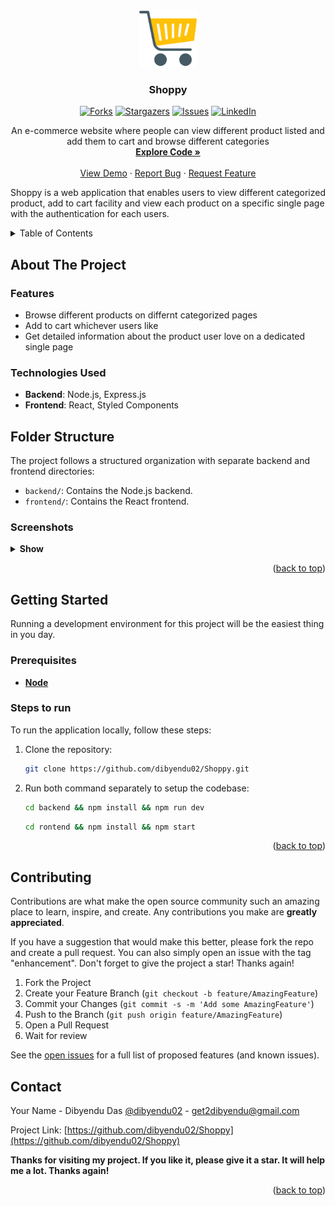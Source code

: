 <a name="readme-top"></a>

<!-- PROJECT LOGO -->
<br />
<div align="center">

  <a href="https://github.com/dibyendu02/Shoppy">
    <img src="./Frontend/public/carts.png" alt="Logo" width="92" height="92">
  </a>

<h3 align="center">Shoppy</h3>

[![Forks][forks-shield]][forks-url]
[![Stargazers][stars-shield]][stars-url]
[![Issues][issues-shield]][issues-url]
[![LinkedIn][linkedin-shield]][linkedin-url]

<p align="center">
   An e-commerce website where people can view different product listed and add them to cart and browse different categories

   <br />
   <a href="https://github.com/dibyendu02/Shoppy"><strong>Explore Code »</strong></a>
   <br />
   <br />
   <a href="https://shoppyonline.vercel.app/" target="_blank" rel="noopener noreferrer" >View Demo</a>
   ·
   <a href="https://github.com/dibyendu02/Shoppy/issues">Report Bug</a>
   ·
   <a href="https://github.com/dibyendu02/Shoppy/
issues">Request Feature</a>
 </p>
</div>

Shoppy is a web application that enables users to view different categorized product, add to cart facility and view each product on a specific single page with the authentication for each users.

<!-- TABLE OF CONTENTS -->
<details>
  <summary>Table of Contents</summary>
  <ol>
    <li>
      <a href="#about-the-project">About The Project</a>
      <ul>
        <li><a href="#features">Feautures</a></li>
      </ul>
      <ul>
        <li><a href="#technologies-i-used">Technologies I Used</a></li>
      </ul>
      <ul>
        <li><a href="#folder-structure">Folder Structure</a></li>
      </ul>
      <ul>
        <li><a href="#screenshots">Screenshots</a></li>
      </ul>
    </li>
    <li>
      <a href="#getting-started">Getting Started</a>
      <ul>
        <li><a href="#prerequisites">Prerequisites</a></li>
        <li><a href="#steps-to-run">Steps to run</a></li>
      </ul>
    </li>
    <li><a href="#contributing">Contributing</a></li>
    <li><a href="#contact">Contact</a></li>
  </ol>
</details>

<!-- ABOUT THE PROJECT -->

## About The Project

### Features

- Browse different products on differnt categorized pages
- Add to cart whichever users like
- Get detailed information about the product user love on a dedicated single page

### Technologies Used

- **Backend**: Node.js, Express.js
- **Frontend**: React, Styled Components

## Folder Structure

The project follows a structured organization with separate backend and frontend directories:

- `backend/`: Contains the Node.js backend.
- `frontend/`: Contains the React frontend.


### Screenshots

<details>
   <summary><strong>Show</strong> </summary>



![Desktop View](screenshots/shoppy1.png )
![Desktop View](screenshots/shoppy2.png )
![Desktop View](screenshots/shoppy3.png )

</details>

<p align="right">(<a href="#readme-top">back to top</a>)</p>

<!-- GETTING STARTED -->

## Getting Started

Running a development environment for this project will be the easiest thing in you day.

### Prerequisites

- [**Node**](https://nodejs.org/en/)

### Steps to run

To run the application locally, follow these steps:

1. Clone the repository:

   ```bash
   git clone https://github.com/dibyendu02/Shoppy.git
   ```

2. Run both command separately to setup the codebase:

   ```bash
   cd backend && npm install && npm run dev
   ```

   ```bash
   cd rontend && npm install && npm start
   ```

<!-- - or Use Docker Compose

  ```bash
  docker compose up
  ```

- or Run the following command to start using `concurrently`

  ```zsh
  chmod +x quickStart.sh
  /.quickStart.sh
  ```

<br />

> If any issue occured ... -->

<p align="right">(<a href="#readme-top">back to top</a>)</p>

<!-- CONTRIBUTING -->

## Contributing

Contributions are what make the open source community such an amazing place to learn, inspire, and create. Any contributions you make are **greatly appreciated**.

If you have a suggestion that would make this better, please fork the repo and create a pull request. You can also simply open an issue with the tag "enhancement".
Don't forget to give the project a star! Thanks again!

1. Fork the Project
2. Create your Feature Branch (`git checkout -b feature/AmazingFeature`)
3. Commit your Changes (`git commit -s -m 'Add some AmazingFeature'`)
4. Push to the Branch (`git push origin feature/AmazingFeature`)
5. Open a Pull Request
6. Wait for review

See the [open issues](https://github.com/dibyendu02/Shoppy/issues) for a full list of proposed features (and known issues).

<!-- CONTACT -->

## Contact

Your Name - Dibyendu Das [@dibyendu02](https://twitter.com/dasdibyenduu) - [get2dibyendu@gmail.com](mailto:get2dibyendu@gmail.com)

Project Link: [https://github.com/dibyendu02/Shoppy](https://github.com/dibyendu02/Shoppy)

**Thanks for visiting my project. If you like it, please give it a star. It will help me a lot. Thanks again!**

<p align="right">(<a href="#readme-top">back to top</a>)</p>

<!-- MARKDOWN LINKS & IMAGES -->
<!-- https://www.markdownguide.org/basic-syntax/#reference-style-links -->

[forks-shield]: https://img.shields.io/github/forks/dibyendu02/Shoppy?style=for-the-badge
[forks-url]: https://github.com/dibyendu02/Shoppy/fork
[stars-shield]: https://img.shields.io/github/stars/dibyendu02/Keeper?style=for-the-badge
[stars-url]: https://github.com/dibyendu02/Shoppy/stargazers
[issues-shield]: https://img.shields.io/github/issues/dibyendu02/Shoppy?style=for-the-badge
[issues-url]: https://github.com/dibyendu02/Shoppy/issues
[linkedin-shield]: https://img.shields.io/badge/-LinkedIn-black.svg?style=for-the-badge&logo=linkedin&colorB=555
[linkedin-url]: https://linkedin.com/in/dibyendu02
[React.dev]: https://img.shields.io/badge/React-2496ed?style=for-the-badge&logo=react&logoColor=white
[React-url]: https://www.docker.com/
[Express.com]: https://img.shields.io/badge/Express-2496ed?style=for-the-badge&logo=express&logoColor=white
[Express-url]: https://www.docker.com/
[Node.com]: https://img.shields.io/badge/Nodejs-2496ed?style=for-the-badge&logo=nodejs&logoColor=white
[Node-url]: https://www.docker.com/
